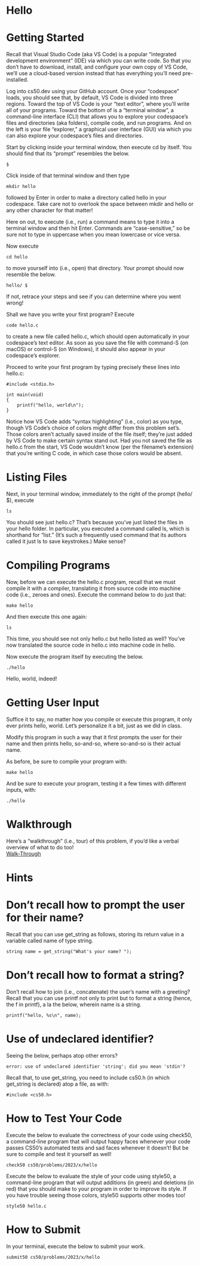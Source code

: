 # Hello
# Getting Started
Recall that Visual Studio Code (aka VS Code) is a popular “integrated development environment” (IDE) via which you can write code. So that you don’t have to download, install, and configure your own copy of VS Code, we’ll use a cloud-based version instead that has everything you’ll need pre-installed.

Log into cs50.dev using your GitHub account. Once your “codespace” loads, you should see that, by default, VS Code is divided into three regions. Toward the top of VS Code is your “text editor”, where you’ll write all of your programs. Toward the bottom of is a “terminal window”, a command-line interface (CLI) that allows you to explore your codespace’s files and directories (aka folders), compile code, and run programs. And on the left is your file “explorer,” a graphical user interface (GUI) via which you can also explore your codespace’s files and directories.

Start by clicking inside your terminal window, then execute cd by itself. You should find that its “prompt” resembles the below.

    $
Click inside of that terminal window and then type

    mkdir hello
followed by Enter in order to make a directory called hello in your codespace. Take care not to overlook the space between mkdir and hello or any other character for that matter!

Here on out, to execute (i.e., run) a command means to type it into a terminal window and then hit Enter. Commands are “case-sensitive,” so be sure not to type in uppercase when you mean lowercase or vice versa.

Now execute

    cd hello
to move yourself into (i.e., open) that directory. Your prompt should now resemble the below.

    hello/ $
If not, retrace your steps and see if you can determine where you went wrong!

Shall we have you write your first program? Execute

    code hello.c
to create a new file called hello.c, which should open automatically in your codespace’s text editor. As soon as you save the file with command-S (on macOS) or control-S (on Windows), it should also appear in your codespace’s explorer.

Proceed to write your first program by typing precisely these lines into hello.c:

    #include <stdio.h>

    int main(void)
    {
        printf("hello, world\n");
    }
Notice how VS Code adds “syntax highlighting” (i.e., color) as you type, though VS Code’s choice of colors might differ from this problem set’s. Those colors aren’t actually saved inside of the file itself; they’re just added by VS Code to make certain syntax stand out. Had you not saved the file as hello.c from the start, VS Code wouldn’t know (per the filename’s extension) that you’re writing C code, in which case those colors would be absent.

# Listing Files
Next, in your terminal window, immediately to the right of the prompt (hello/ $), execute

    ls
You should see just hello.c? That’s because you’ve just listed the files in your hello folder. In particular, you executed a command called ls, which is shorthand for “list.” (It’s such a frequently used command that its authors called it just ls to save keystrokes.) Make sense?

# Compiling Programs
Now, before we can execute the hello.c program, recall that we must compile it with a compiler, translating it from source code into machine code (i.e., zeroes and ones). Execute the command below to do just that:

    make hello
And then execute this one again:

    ls
This time, you should see not only hello.c but hello listed as well? You’ve now translated the source code in hello.c into machine code in hello.

Now execute the program itself by executing the below.

    ./hello
Hello, world, indeed!

# Getting User Input
Suffice it to say, no matter how you compile or execute this program, it only ever prints hello, world. Let’s personalize it a bit, just as we did in class.

Modify this program in such a way that it first prompts the user for their name and then prints hello, so-and-so, where so-and-so is their actual name.

As before, be sure to compile your program with:

    make hello
And be sure to execute your program, testing it a few times with different inputs, with:

    ./hello

# Walkthrough
Here’s a “walkthrough” (i.e., tour) of this problem, if you’d like a verbal overview of what to do too!<br>
[Walk-Through](https://youtu.be/wSk1KSDUEYA)

# Hints
# Don’t recall how to prompt the user for their name?
Recall that you can use get_string as follows, storing its return value in a variable called name of type string.

    string name = get_string("What's your name? ");
# Don’t recall how to format a string?
Don’t recall how to join (i.e., concatenate) the user’s name with a greeting? Recall that you can use printf not only to print but to format a string (hence, the f in printf), a la the below, wherein name is a string.

    printf("hello, %s\n", name);
# Use of undeclared identifier?
Seeing the below, perhaps atop other errors?

    error: use of undeclared identifier 'string'; did you mean 'stdin'?
Recall that, to use get_string, you need to include cs50.h (in which get_string is declared) atop a file, as with:

    #include <cs50.h>
# How to Test Your Code
Execute the below to evaluate the correctness of your code using check50, a command-line program that will output happy faces whenever your code passes CS50’s automated tests and sad faces whenever it doesn’t! But be sure to compile and test it yourself as well!

    check50 cs50/problems/2023/x/hello
Execute the below to evaluate the style of your code using style50, a command-line program that will output additions (in green) and deletions (in red) that you should make to your program in order to improve its style. If you have trouble seeing those colors, style50 supports other modes too!

    style50 hello.c
# How to Submit
In your terminal, execute the below to submit your work.

    submit50 cs50/problems/2023/x/hello